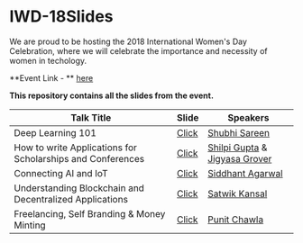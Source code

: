 # IWD-18Slides

We are proud to be hosting the 2018 International Women's Day Celebration, where we will celebrate the importance and necessity of women in techology.

**Event Link - ** [here](https://www.meetup.com/GDGNewDelhi/events/248254135/)

**This repository contains all the slides from the event.**

|  Talk Title  |  Slide  | Speakers |
|--------------|---------|----------|
| Deep Learning 101 | [Click](https://docs.google.com/presentation/d/1GSieFi3Vz53VbpijSfV6a9ZJY5vLWlotc9xlYt8ldh4/edit?usp=sharing)| [Shubhi Sareen](https://www.linkedin.com/in/shubhi-sareen/)|
| How to write Applications for Scholarships and Conferences | [Click](https://docs.google.com/presentation/d/1IkHBgmLbh7SyE3nFv7xlW7_JwG2dX8xRKo1Kj1AC9cc/edit?usp=sharing)|[Shilpi Gupta](https://www.linkedin.com/in/shilpi75/) & [Jigyasa Grover](https://twitter.com/jigyasa_grover) |
| Connecting AI and IoT | [Click](https://drive.google.com/file/d/0B1vPAFcbl5UJUHlSYU9qS0tJTEZLSk5lb1hRaDMxa0NLRnBZ/view?usp=sharing) | [Siddhant Agarwal](https://www.linkedin.com/in/sidagarwal04/)|
| Understanding Blockchain and Decentralized Applications | [Click](https://speakerdeck.com/satwikkansal/blockchain-cryptocurrencies-decentralized-applications-and-beyond) | [Satwik Kansal](https://www.linkedin.com/in/satwikkansal/)|
| Freelancing, Self Branding & Money Minting | [Click](https://docs.google.com/presentation/d/1GY_watBkU-L528QZ3iyacZu1FYBVqUxPwfVofoieEng/edit?usp=sharing) | [Punit Chawla](https://in.linkedin.com/in/punitweb)|

